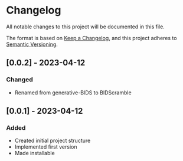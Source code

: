 # Changelog

All notable changes to this project will be documented in this file.

The format is based on [Keep a Changelog](https://keepachangelog.com/en/1.1.0/),
and this project adheres to [Semantic Versioning](https://semver.org/spec/v2.0.0.html).

## [0.0.2] - 2023-04-12

### Changed

- Renamed from generative-BIDS to BIDScramble

## [0.0.1] - 2023-04-12

### Added

- Created initial project structure
- Implemented first version
- Made installable
